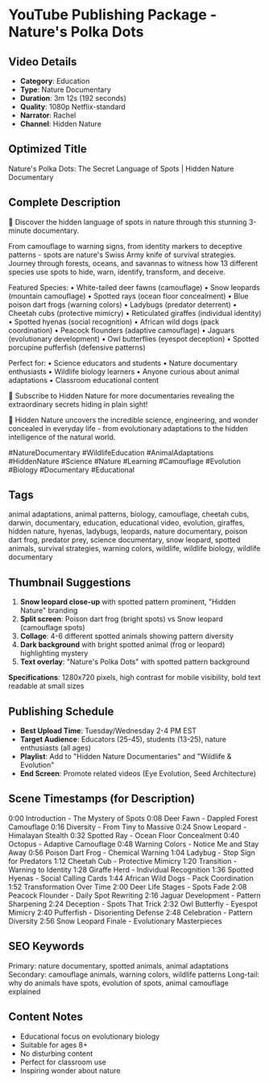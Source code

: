 # YouTube Publishing Package - Nature's Polka Dots

## Video Details
- **Category**: Education
- **Type**: Nature Documentary
- **Duration**: 3m 12s (192 seconds)
- **Quality**: 1080p Netflix-standard
- **Narrator**: Rachel
- **Channel**: Hidden Nature

## Optimized Title
Nature's Polka Dots: The Secret Language of Spots | Hidden Nature Documentary

## Complete Description
🔬 Discover the hidden language of spots in nature through this stunning 3-minute documentary.

From camouflage to warning signs, from identity markers to deceptive patterns - spots are nature's Swiss Army knife of survival strategies. Journey through forests, oceans, and savannas to witness how 13 different species use spots to hide, warn, identify, transform, and deceive.

Featured Species:
• White-tailed deer fawns (camouflage)
• Snow leopards (mountain camouflage)
• Spotted rays (ocean floor concealment)
• Blue poison dart frogs (warning colors)
• Ladybugs (predator deterrent)
• Cheetah cubs (protective mimicry)
• Reticulated giraffes (individual identity)
• Spotted hyenas (social recognition)
• African wild dogs (pack coordination)
• Peacock flounders (adaptive camouflage)
• Jaguars (evolutionary development)
• Owl butterflies (eyespot deception)
• Spotted porcupine pufferfish (defensive patterns)

Perfect for:
• Science educators and students
• Nature documentary enthusiasts
• Wildlife biology learners
• Anyone curious about animal adaptations
• Classroom educational content

🌟 Subscribe to Hidden Nature for more documentaries revealing the extraordinary secrets hiding in plain sight!

🔬 Hidden Nature uncovers the incredible science, engineering, and wonder concealed in everyday life - from evolutionary adaptations to the hidden intelligence of the natural world.

#NatureDocumentary #WildlifeEducation #AnimalAdaptations #HiddenNature #Science #Nature #Learning #Camouflage #Evolution #Biology #Documentary #Educational

## Tags
animal adaptations, animal patterns, biology, camouflage, cheetah cubs, darwin, documentary, education, educational video, evolution, giraffes, hidden nature, hyenas, ladybugs, leopards, nature documentary, poison dart frog, predator prey, science documentary, snow leopard, spotted animals, survival strategies, warning colors, wildlife, wildlife biology, wildlife documentary

## Thumbnail Suggestions
1. **Snow leopard close-up** with spotted pattern prominent, "Hidden Nature" branding
2. **Split screen**: Poison dart frog (bright spots) vs Snow leopard (camouflage spots)
3. **Collage**: 4-6 different spotted animals showing pattern diversity
4. **Dark background** with bright spotted animal (frog or leopard) highlighting mystery
5. **Text overlay**: "Nature's Polka Dots" with spotted pattern background

**Specifications**: 1280x720 pixels, high contrast for mobile visibility, bold text readable at small sizes

## Publishing Schedule
- **Best Upload Time**: Tuesday/Wednesday 2-4 PM EST
- **Target Audience**: Educators (25-45), students (13-25), nature enthusiasts (all ages)
- **Playlist**: Add to "Hidden Nature Documentaries" and "Wildlife & Evolution"
- **End Screen**: Promote related videos (Eye Evolution, Seed Architecture)

## Scene Timestamps (for Description)
0:00 Introduction - The Mystery of Spots
0:08 Deer Fawn - Dappled Forest Camouflage
0:16 Diversity - From Tiny to Massive
0:24 Snow Leopard - Himalayan Stealth
0:32 Spotted Ray - Ocean Floor Concealment
0:40 Octopus - Adaptive Camouflage
0:48 Warning Colors - Notice Me and Stay Away
0:56 Poison Dart Frog - Chemical Warning
1:04 Ladybug - Stop Sign for Predators
1:12 Cheetah Cub - Protective Mimicry
1:20 Transition - Warning to Identity
1:28 Giraffe Herd - Individual Recognition
1:36 Spotted Hyenas - Social Calling Cards
1:44 African Wild Dogs - Pack Coordination
1:52 Transformation Over Time
2:00 Deer Life Stages - Spots Fade
2:08 Peacock Flounder - Daily Spot Rewriting
2:16 Jaguar Development - Pattern Sharpening
2:24 Deception - Spots That Trick
2:32 Owl Butterfly - Eyespot Mimicry
2:40 Pufferfish - Disorienting Defense
2:48 Celebration - Pattern Diversity
2:56 Snow Leopard Finale - Evolutionary Masterpieces

## SEO Keywords
Primary: nature documentary, spotted animals, animal adaptations
Secondary: camouflage animals, warning colors, wildlife patterns
Long-tail: why do animals have spots, evolution of spots, animal camouflage explained

## Content Notes
- Educational focus on evolutionary biology
- Suitable for ages 8+
- No disturbing content
- Perfect for classroom use
- Inspiring wonder about nature
